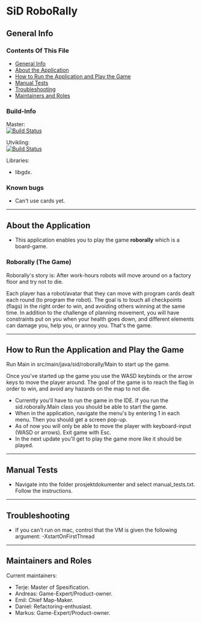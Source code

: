# SiD RoboRally 

## General Info

### Contents Of This File

 * [General Info](#build-info)
 * [About the Application](#about-the-application)
 * [How to Run the Application and Play the Game](#how-to-run-the-application-and-play-the-game)
 * [Manual Tests](#manual-tests)
 * [Troubleshooting](#troubleshooting)
 * [Maintainers and Roles](#maintainers-and-roles)

### Build-Info

Master:<br/>
[![Build Status](https://travis-ci.com/inf112-v21/SiD.svg?branch=master)](https://travis-ci.com/inf112-v21/SiD)

Utvikling: <br/>
[![Build Status](https://travis-ci.com/inf112-v21/SiD.svg?branch=utvikling)](https://travis-ci.com/inf112-v21/SiD)

Libraries:
- libgdx. 

### Known bugs
* Can't use cards yet.

***

## About the Application

* This application enables you to play the game **roborally** which is a board-game.

### Roborally (The Game)

<p>Roborally's story is: After work-hours robots will move around on a factory floor and try not to die.<p/>
<p>Each player has a robot/avatar that they can move with program cards dealt each round (to program the robot).
  The goal is to touch all checkpoints (flags) in the right order to win, and avoiding others winning at the same time.
  In addition to the challenge of planning movement, you will have constraints put on you when your health goes down, and
  different elements can damage you, help you, or annoy you. That's the game.</p>

***

## How to Run the Application and Play the Game
<p>Run Main in src/main/java/sid/roborally/Main to start up the game.</p>

<p>Once you've started up the game you use the WASD keybinds or the arrow keys to move the player around.
The goal of the game is to reach the flag in order to win, and avoid any hazards on the map to not die.</p>

* Currently you'll have to run the game in the IDE. If you run the sid.roborally.Main class you should be able to start the game.
* When in the application, navigate the menu's by entering 1 in each menu. Then you should get a screen pop-up.
* As of now you will only be able to move the player with keyboard-input (WASD or arrows). Exit game with Esc.
* In the next update you'll get to play the game more like it should be played.

***

## Manual Tests

* Navigate into the folder prosjektdokumenter and select manual_tests.txt. Follow the instructions.

***

## Troubleshooting
 * If you can't run on mac, control that the VM is given the following argument: -XstartOnFirstThread

***

## Maintainers and Roles

Current maintainers:
 * Terje: Master of Spesification.
 * Andreas: Game-Expert/Product-owner.
 * Emil: Chief Map-Maker.
 * Daniel: Refactoring-enthusiast.
 * Markus: Game-Expert/Product-owner.
